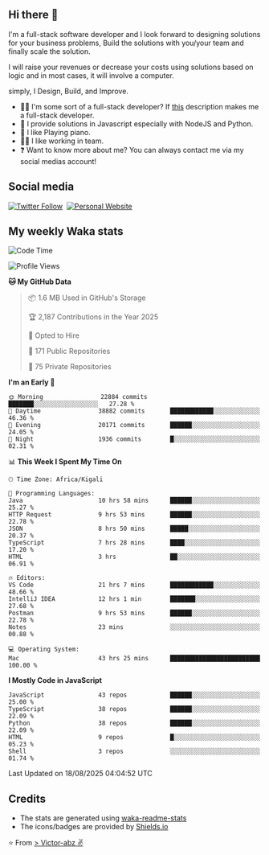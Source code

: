## Hi there 👋
I'm a full-stack software developer and I look forward to designing solutions for your business problems, Build the solutions with you/your team and finally scale the solution.

I will raise your revenues or decrease your costs using solutions based on logic and in most cases, it will involve a computer.

simply, I Design, Build, and Improve.

- 👨‍💻 I'm some sort of a full-stack developer? If [this](https://www.w3schools.com/whatis/whatis_fullstack.asp) description makes me a full-stack developer.
- 🌱 I provide solutions in Javascript especially with NodeJS and Python. 
- 🎹 I like Playing piano.
- 👯‍♀️ I like working in team.
- ❓ Want to know more about me? You can always contact me via my social medias account!

## Social media
[![Twitter Follow](https://img.shields.io/twitter/follow/vicky_abz?color=%231DA1F2&label=Twitter&style=for-the-badge&logo=twitter&logoColor=ffffff)](https://twitter.com/vicky_abz)
‎‎ [![Personal Website](https://img.shields.io/static/v1?label=visit&message=victor-abz.com&color=%235F021F&style=for-the-badge)](https://victor-abz.com/)

## My weekly Waka stats
<!--START_SECTION:waka-->
![Code Time](http://img.shields.io/badge/Code%20Time-1%2C978%20hrs%2040%20mins-blue)

![Profile Views](http://img.shields.io/badge/Profile%20Views-0-blue)

**🐱 My GitHub Data** 

> 📦 1.6 MB Used in GitHub's Storage 
 > 
> 🏆 2,187 Contributions in the Year 2025
 > 
> 💼 Opted to Hire
 > 
> 📜 171 Public Repositories 
 > 
> 🔑 75 Private Repositories 
 > 
**I'm an Early 🐤** 

```text
🌞 Morning                22884 commits       ███████░░░░░░░░░░░░░░░░░░   27.28 % 
🌆 Daytime                38882 commits       ████████████░░░░░░░░░░░░░   46.36 % 
🌃 Evening                20171 commits       ██████░░░░░░░░░░░░░░░░░░░   24.05 % 
🌙 Night                  1936 commits        █░░░░░░░░░░░░░░░░░░░░░░░░   02.31 % 
```


📊 **This Week I Spent My Time On** 

```text
🕑︎ Time Zone: Africa/Kigali

💬 Programming Languages: 
Java                     10 hrs 58 mins      ██████░░░░░░░░░░░░░░░░░░░   25.27 % 
HTTP Request             9 hrs 53 mins       ██████░░░░░░░░░░░░░░░░░░░   22.78 % 
JSON                     8 hrs 50 mins       █████░░░░░░░░░░░░░░░░░░░░   20.37 % 
TypeScript               7 hrs 28 mins       ████░░░░░░░░░░░░░░░░░░░░░   17.20 % 
HTML                     3 hrs               ██░░░░░░░░░░░░░░░░░░░░░░░   06.91 % 

🔥 Editors: 
VS Code                  21 hrs 7 mins       ████████████░░░░░░░░░░░░░   48.66 % 
IntelliJ IDEA            12 hrs 1 min        ███████░░░░░░░░░░░░░░░░░░   27.68 % 
Postman                  9 hrs 53 mins       ██████░░░░░░░░░░░░░░░░░░░   22.78 % 
Notes                    23 mins             ░░░░░░░░░░░░░░░░░░░░░░░░░   00.88 % 

💻 Operating System: 
Mac                      43 hrs 25 mins      █████████████████████████   100.00 % 
```

**I Mostly Code in JavaScript** 

```text
JavaScript               43 repos            ██████░░░░░░░░░░░░░░░░░░░   25.00 % 
TypeScript               38 repos            ██████░░░░░░░░░░░░░░░░░░░   22.09 % 
Python                   38 repos            ██████░░░░░░░░░░░░░░░░░░░   22.09 % 
HTML                     9 repos             █░░░░░░░░░░░░░░░░░░░░░░░░   05.23 % 
Shell                    3 repos             ░░░░░░░░░░░░░░░░░░░░░░░░░   01.74 % 
```




 Last Updated on 18/08/2025 04:04:52 UTC
<!--END_SECTION:waka-->

## Credits
- The stats are generated using [waka-readme-stats](https://github.com/anmol098/waka-readme-stats)
- The icons/badges are provided by [Shields.io](https://shields.io/)

⭐️ From [> Victor-abz ✌](https://victor-abz.com/)
